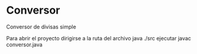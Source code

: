 # Conversor
Conversor de divisas simple

Para abrir el proyecto dirigirse a la ruta del archivo java ./src
ejecutar javac conversor.java
